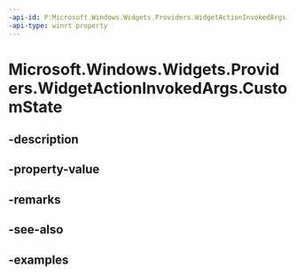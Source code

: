 ```yaml
---
-api-id: P:Microsoft.Windows.Widgets.Providers.WidgetActionInvokedArgs.CustomState
-api-type: winrt property
---
```


# Microsoft.Windows.Widgets.Providers.WidgetActionInvokedArgs.CustomState

<!--
public string CustomState { get; }
-->


## -description

## -property-value

## -remarks

## -see-also

## -examples


